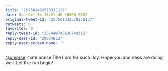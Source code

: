 ```yaml
---
title: "257501432570331137"
date: Sun Oct 14 15:21:40 +0000 2012
original-tweet-id: "257501432570331137"
retweets: 0
favorites: 0
reply-tweet-id: "257446745636749312"
reply-user-id: "20664612"
reply-user-screen-name: ""
---
```

<a href="https://twitter.com/omorse">@omorse</a> mate praise The Lord for such Joy. Hope you and ness are doing well. Let the fun begin!
